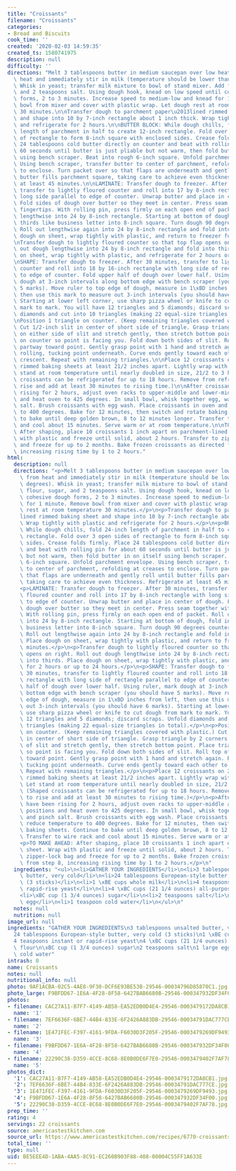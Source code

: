 ```yaml
---
title: "Croissants"
filename: "Croissants"
categories:
- Bread and Biscuits
cook_time: ''
created: '2020-02-03 14:59:35'
created_ts: 1580741975
description: null
difficulty: ''
directions: "Melt 3 tablespoons butter in medium saucepan over low heat. Remove from\
  \ heat and immediately stir in milk (temperature should be lower than 90 degrees).\
  \ Whisk in yeast; transfer milk mixture to bowl of stand mixer. Add flour, sugar,\
  \ and 2 teaspoons salt. Using dough hook, knead on low speed until cohesive dough\
  \ forms, 2 to 3 minutes. Increase speed to medium-low and knead for 1 minute. Remove\
  \ bowl from mixer and cover with plastic wrap. Let dough rest at room temperature\
  \ 30 minutes.\n\nTransfer dough to parchment paper\u2013lined rimmed baking sheet\
  \ and shape into 10 by 7-inch rectangle about 1 inch thick. Wrap tightly with plastic\
  \ and refrigerate for 2 hours.\n\nBUTTER BLOCK: While dough chills, fold 24-inch\
  \ length of parchment in half to create 12-inch rectangle. Fold over 3 open sides\
  \ of rectangle to form 8-inch square with enclosed sides. Crease folds firmly. Place\
  \ 24 tablespoons cold butter directly on counter and beat with rolling pin for about\
  \ 60 seconds until butter is just pliable but not warm, then fold butter in on itself\
  \ using bench scraper. Beat into rough 6-inch square. Unfold parchment envelope.\
  \ Using bench scraper, transfer butter to center of parchment, refolding at creases\
  \ to enclose. Turn packet over so that flaps are underneath and gently roll until\
  \ butter fills parchment square, taking care to achieve even thickness. Refrigerate\
  \ at least 45 minutes.\n\nLAMINATE: Transfer dough to freezer. After 30 minutes,\
  \ transfer to lightly floured counter and roll into 17 by 8-inch rectangle with\
  \ long side parallel to edge of counter. Unwrap butter and place in center of dough.\
  \ Fold sides of dough over butter so they meet in center. Press seam together with\
  \ fingertips. With rolling pin, press firmly on each open end of packet. Roll out\
  \ lengthwise into 24 by 8-inch rectangle. Starting at bottom of dough, fold into\
  \ thirds like business letter into 8-inch square. Turn dough 90 degrees counterclockwise.\
  \ Roll out lengthwise again into 24 by 8-inch rectangle and fold into thirds. Place\
  \ dough on sheet, wrap tightly with plastic, and return to freezer for 30 minutes.\n\
  \nTransfer dough to lightly floured counter so that top flap opens on right. Roll\
  \ out dough lengthwise into 24 by 8-inch rectangle and fold into thirds. Place dough\
  \ on sheet, wrap tightly with plastic, and refrigerate for 2 hours or up to 24 hours.\n\
  \nSHAPE: Transfer dough to freezer. After 30 minutes, transfer to lightly floured\
  \ counter and roll into 18 by 16-inch rectangle with long side of rectangle parallel\
  \ to edge of counter. Fold upper half of dough over lower half. Using ruler, mark\
  \ dough at 3-inch intervals along bottom edge with bench scraper (you should have\
  \ 5 marks). Move ruler to top edge of dough, measure in 1\xBD inches from left,\
  \ then use this mark to measure out 3-inch intervals (you should have 6 marks).\
  \ Starting at lower left corner, use sharp pizza wheel or knife to cut dough from\
  \ mark to mark. You will have 12 triangles and 5 diamonds; discard scraps. Unfold\
  \ diamonds and cut into 10 triangles (making 22 equal-size triangles in total).\n\
  \nPosition 1 triangle on counter. (Keep remaining triangles covered with plastic.)\
  \ Cut 1/2-inch slit in center of short side of triangle. Grasp triangle by 2 corners\
  \ on either side of slit and stretch gently, then stretch bottom point. Place triangle\
  \ on counter so point is facing you. Fold down both sides of slit. Roll top of triangle\
  \ partway toward point. Gently grasp point with 1 hand and stretch again. Resume\
  \ rolling, tucking point underneath. Curve ends gently toward each other to create\
  \ crescent. Repeat with remaining triangles.\n\nPlace 12 croissants on 2 parchment-lined\
  \ rimmed baking sheets at least 21/2 inches apart. Lightly wrap with plastic. Let\
  \ stand at room temperature until nearly doubled in size, 21/2 to 3 hours. (Shaped\
  \ croissants can be refrigerated for up to 18 hours. Remove from refrigerator to\
  \ rise and add at least 30 minutes to rising time.)\n\nAfter croissants have been\
  \ rising for 2 hours, adjust oven racks to upper-middle and lower-middle positions\
  \ and heat oven to 425 degrees. In small bowl, whisk together egg, water, and pinch\
  \ salt. Brush croissants with egg wash. Place croissants in oven and reduce temperature\
  \ to 400 degrees. Bake for 12 minutes, then switch and rotate baking sheets. Continue\
  \ to bake until deep golden brown, 8 to 12 minutes longer. Transfer to wire rack\
  \ and cool about 15 minutes. Serve warm or at room temperature.\n\nTO MAKE AHEAD:\
  \ After shaping, place 10 croissants 1 inch apart on parchment-lined sheet. Wrap\
  \ with plastic and freeze until solid, about 2 hours. Transfer to zipper-lock bag\
  \ and freeze for up to 2 months. Bake frozen croissants as directed from step 8,\
  \ increasing rising time by 1 to 2 hours."
html:
  description: null
  directions: "<p>Melt 3 tablespoons butter in medium saucepan over low heat. Remove\
    \ from heat and immediately stir in milk (temperature should be lower than 90\
    \ degrees). Whisk in yeast; transfer milk mixture to bowl of stand mixer. Add\
    \ flour, sugar, and 2 teaspoons salt. Using dough hook, knead on low speed until\
    \ cohesive dough forms, 2 to 3 minutes. Increase speed to medium-low and knead\
    \ for 1 minute. Remove bowl from mixer and cover with plastic wrap. Let dough\
    \ rest at room temperature 30 minutes.</p>\n<p>Transfer dough to parchment paper\u2013\
    lined rimmed baking sheet and shape into 10 by 7-inch rectangle about 1 inch thick.\
    \ Wrap tightly with plastic and refrigerate for 2 hours.</p>\n<p>BUTTER BLOCK:\
    \ While dough chills, fold 24-inch length of parchment in half to create 12-inch\
    \ rectangle. Fold over 3 open sides of rectangle to form 8-inch square with enclosed\
    \ sides. Crease folds firmly. Place 24 tablespoons cold butter directly on counter\
    \ and beat with rolling pin for about 60 seconds until butter is just pliable\
    \ but not warm, then fold butter in on itself using bench scraper. Beat into rough\
    \ 6-inch square. Unfold parchment envelope. Using bench scraper, transfer butter\
    \ to center of parchment, refolding at creases to enclose. Turn packet over so\
    \ that flaps are underneath and gently roll until butter fills parchment square,\
    \ taking care to achieve even thickness. Refrigerate at least 45 minutes.</p>\n\
    <p>LAMINATE: Transfer dough to freezer. After 30 minutes, transfer to lightly\
    \ floured counter and roll into 17 by 8-inch rectangle with long side parallel\
    \ to edge of counter. Unwrap butter and place in center of dough. Fold sides of\
    \ dough over butter so they meet in center. Press seam together with fingertips.\
    \ With rolling pin, press firmly on each open end of packet. Roll out lengthwise\
    \ into 24 by 8-inch rectangle. Starting at bottom of dough, fold into thirds like\
    \ business letter into 8-inch square. Turn dough 90 degrees counterclockwise.\
    \ Roll out lengthwise again into 24 by 8-inch rectangle and fold into thirds.\
    \ Place dough on sheet, wrap tightly with plastic, and return to freezer for 30\
    \ minutes.</p>\n<p>Transfer dough to lightly floured counter so that top flap\
    \ opens on right. Roll out dough lengthwise into 24 by 8-inch rectangle and fold\
    \ into thirds. Place dough on sheet, wrap tightly with plastic, and refrigerate\
    \ for 2 hours or up to 24 hours.</p>\n<p>SHAPE: Transfer dough to freezer. After\
    \ 30 minutes, transfer to lightly floured counter and roll into 18 by 16-inch\
    \ rectangle with long side of rectangle parallel to edge of counter. Fold upper\
    \ half of dough over lower half. Using ruler, mark dough at 3-inch intervals along\
    \ bottom edge with bench scraper (you should have 5 marks). Move ruler to top\
    \ edge of dough, measure in 1\xBD inches from left, then use this mark to measure\
    \ out 3-inch intervals (you should have 6 marks). Starting at lower left corner,\
    \ use sharp pizza wheel or knife to cut dough from mark to mark. You will have\
    \ 12 triangles and 5 diamonds; discard scraps. Unfold diamonds and cut into 10\
    \ triangles (making 22 equal-size triangles in total).</p>\n<p>Position 1 triangle\
    \ on counter. (Keep remaining triangles covered with plastic.) Cut 1/2-inch slit\
    \ in center of short side of triangle. Grasp triangle by 2 corners on either side\
    \ of slit and stretch gently, then stretch bottom point. Place triangle on counter\
    \ so point is facing you. Fold down both sides of slit. Roll top of triangle partway\
    \ toward point. Gently grasp point with 1 hand and stretch again. Resume rolling,\
    \ tucking point underneath. Curve ends gently toward each other to create crescent.\
    \ Repeat with remaining triangles.</p>\n<p>Place 12 croissants on 2 parchment-lined\
    \ rimmed baking sheets at least 21/2 inches apart. Lightly wrap with plastic.\
    \ Let stand at room temperature until nearly doubled in size, 21/2 to 3 hours.\
    \ (Shaped croissants can be refrigerated for up to 18 hours. Remove from refrigerator\
    \ to rise and add at least 30 minutes to rising time.)</p>\n<p>After croissants\
    \ have been rising for 2 hours, adjust oven racks to upper-middle and lower-middle\
    \ positions and heat oven to 425 degrees. In small bowl, whisk together egg, water,\
    \ and pinch salt. Brush croissants with egg wash. Place croissants in oven and\
    \ reduce temperature to 400 degrees. Bake for 12 minutes, then switch and rotate\
    \ baking sheets. Continue to bake until deep golden brown, 8 to 12 minutes longer.\
    \ Transfer to wire rack and cool about 15 minutes. Serve warm or at room temperature.</p>\n\
    <p>TO MAKE AHEAD: After shaping, place 10 croissants 1 inch apart on parchment-lined\
    \ sheet. Wrap with plastic and freeze until solid, about 2 hours. Transfer to\
    \ zipper-lock bag and freeze for up to 2 months. Bake frozen croissants as directed\
    \ from step 8, increasing rising time by 1 to 2 hours.</p>\n"
  ingredients: "<ul>\n<li>GATHER YOUR INGREDIENTS</li>\n<li>3 tablespoons unsalted\
    \ butter, very cold</li>\n<li>24 tablespoons European-style butter, very cold\
    \ (3 sticks)</li>\n<li>1 \xBE cups whole milk</li>\n<li>4 teaspoons instant or\
    \ rapid-rise yeast</li>\n<li>4 \xBC cups (21 1/4 ounces) all-purpose flour</li>\n\
    <li>\xBC cup (1 3/4 ounces) sugar</li>\n<li>2 teaspoons salt</li>\n<li>1 large\
    \ egg</li>\n<li>1 teaspoon cold water</li>\n</ul>\n"
  notes: null
  nutrition: null
image_url: null
ingredients: "GATHER YOUR INGREDIENTS\n3 tablespoons unsalted butter, very cold\n\
  24 tablespoons European-style butter, very cold (3 sticks)\n1 \xBE cups whole milk\n\
  4 teaspoons instant or rapid-rise yeast\n4 \xBC cups (21 1/4 ounces) all-purpose\
  \ flour\n\xBC cup (1 3/4 ounces) sugar\n2 teaspoons salt\n1 large egg\n1 teaspoon\
  \ cold water"
intrash: 0
name: Croissants
notes: null
nutritional_info: null
photo: 9AF1ACBA-02C5-4AE8-9F30-DCF6E93BE53B-29546-00034796D85870C1.jpg
photo_large: F9BFDD67-1E6A-4F28-8F58-6427BAB6680B-29546-000347932DF34F00.jpg
photos:
- filename: CAC27A11-B7F7-4149-AB58-EA52EDB0D4E4-29546-0003479172DA8CB1.jpg
  name: '1'
- filename: 7EF6636F-6BE7-44B4-833E-6F2426A883DB-29546-00034791DAC777CE.jpg
  name: '2'
- filename: 1E471FEC-F397-4161-9FDA-F6030D3F205F-29546-0003479269DF9493.jpg
  name: '3'
- filename: F9BFDD67-1E6A-4F28-8F58-6427BAB6680B-29546-000347932DF34F00.jpg
  name: '4'
- filename: 22290C38-D359-4CCE-8C68-8E0B0DE6F7E0-29546-0003479402F7AF78.jpg
  name: '5'
photos_dict:
  '1': CAC27A11-B7F7-4149-AB58-EA52EDB0D4E4-29546-0003479172DA8CB1.jpg
  '2': 7EF6636F-6BE7-44B4-833E-6F2426A883DB-29546-00034791DAC777CE.jpg
  '3': 1E471FEC-F397-4161-9FDA-F6030D3F205F-29546-0003479269DF9493.jpg
  '4': F9BFDD67-1E6A-4F28-8F58-6427BAB6680B-29546-000347932DF34F00.jpg
  '5': 22290C38-D359-4CCE-8C68-8E0B0DE6F7E0-29546-0003479402F7AF78.jpg
prep_time: ''
rating: 4
servings: 22 croissants
source: americastestkitchen.com
source_url: https://www.americastestkitchen.com/recipes/6770-croissants?incode=MASAD00L0&ref=new_search_experience_1
total_time: ''
type: null
uid: BE5EEE4D-1ABA-4AA5-8C91-EC260B903F88-408-00004C55FF1A633E
---
```

